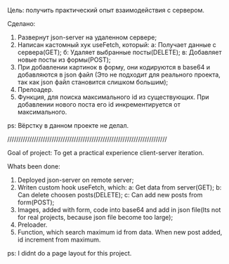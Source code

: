Цель: получить практический опыт взаимодействия с сервером.

Сделано: 
1. Развернут json-server на удаленном сервере;
2. Написан кастомный хук useFetch, который:
   a: Получает данные с сервера(GET);
   б: Удаляет выбранные посты(DELETE);
   в: Добавляет новые посты из формы(POST); 
3. При добавлении картинок в форму, они кодируются в base64 и добавляются в json файл (Это не подходит для реального проекта,
   так как json файл становится слишком большим);
4. Прелоадер.
5. Функция, для поиска максимального id из существующих. При добавлении нового поста его id инкрементируется от максимального.  

ps: Вёрстку в данном проекте не делал.

////////////////////////////////////////////////////////////////////////

Goal of project: To get a practical experience client-server iteration.

Whats been done:

1. Deployed json-server on remote server;
2. Writen custom hook useFetch, which:
   a: Get data from server(GET);
   b: Can delete choosen posts(DELETE);
   c: Can add new posts from form(POST);
3. Images, added with form, code into base64 and add in json file(Its not for real projects, because json file become too large);
4. Preloader.
5. Function, which search maximum id from data. When new post added, id increment from maximum.

ps: I didnt do a page layout for this project.